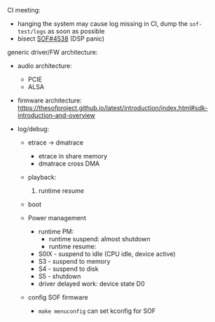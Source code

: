 
CI meeting:

* hanging the system may cause log missing in CI, dump the `sof-test/logs` as soon as possible
* bisect [SOF#4538](https://github.com/thesofproject/sof/issues/4538) (DSP panic)

generic driver/FW architecture:

* audio architecture:
  * PCIE
  * ALSA 
* firmware architecture: <https://thesofproject.github.io/latest/introduction/index.html#sdk-introduction-and-overview>

* log/debug:

  * etrace -> dmatrace
    * etrace in share memory
    * dmatrace cross DMA
  * playback:
    1. runtime resume

  * boot
  * Power management
    * runtime PM:
      * runtime suspend: almost shutdown
      * runtime resume: 
    * S0IX - suspend to idle (CPU idle, device active)
    * S3 - suspend to memory
    * S4 - suspend to disk
    * S5 - shutdown
    * driver delayed work: device state D0
  * config SOF firmware
    * `make menuconfig` can set kconfig for SOF
